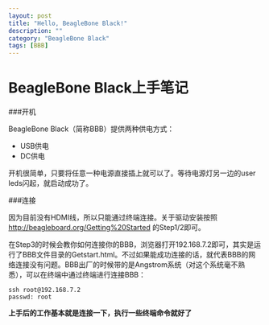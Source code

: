 ```yaml
---
layout: post
title: "Hello, BeagleBone Black!"
description: ""
category: "BeagleBone Black"
tags: [BBB]
---
```


BeagleBone Black上手笔记
===

###开机

BeagleBone Black（简称BBB）提供两种供电方式：

- USB供电
- DC供电

开机很简单，只要将任意一种电源直接插上就可以了。等待电源灯另一边的user leds闪起，就启动成功了。

###连接

因为目前没有HDMI线，所以只能通过终端连接。关于驱动安装按照<http://beagleboard.org/Getting%20Started> 的Step1/2即可。

在Step3的时候会教你如何连接你的BBB，浏览器打开192.168.7.2即可，其实是运行了BBB文件目录的Getstart.html。不过如果能成功连接的话，就代表BBB的网络连接没有问题。BBB出厂的时候带的是Angstrom系统（对这个系统毫不熟悉），可以在终端中通过终端进行连接BBB：

    ssh root@192.168.7.2
    passwd: root


**上手后的工作基本就是连接一下，执行一些终端命令就好了**
